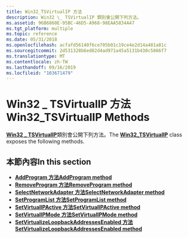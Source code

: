 ```yaml
---
title: Win32_TSVirtualIP 方法
description: Win32 \_ TSVirtualIP 類別會公開下列方法。
ms.assetid: 96B6860E-95BC-46D5-A968-98EAA5834A47
ms.tgt_platform: multiple
ms.topic: reference
ms.date: 05/31/2018
ms.openlocfilehash: acfafd56140f6ce705b01c19ce4e2d14a481a81c
ms.sourcegitcommit: 2d531328b6ed82d4ad971a45a5131b430c5866f7
ms.translationtype: MT
ms.contentlocale: zh-TW
ms.lasthandoff: 09/16/2019
ms.locfileid: "103671479"
---
```

# <a name="win32_tsvirtualip-methods"></a><span data-ttu-id="351d8-103">Win32 \_ TSVirtualIP 方法</span><span class="sxs-lookup"><span data-stu-id="351d8-103">Win32\_TSVirtualIP Methods</span></span>

<span data-ttu-id="351d8-104">[**Win32 \_ TSVirtualIP**](win32-tsvirtualip.md)類別會公開下列方法。</span><span class="sxs-lookup"><span data-stu-id="351d8-104">The [**Win32\_TSVirtualIP**](win32-tsvirtualip.md) class exposes the following methods.</span></span>

## <a name="in-this-section"></a><span data-ttu-id="351d8-105">本節內容</span><span class="sxs-lookup"><span data-stu-id="351d8-105">In this section</span></span>

-   [<span data-ttu-id="351d8-106">**AddProgram 方法**</span><span class="sxs-lookup"><span data-stu-id="351d8-106">**AddProgram method**</span></span>](addprogram-win32-tsvirtualip.md)
-   [<span data-ttu-id="351d8-107">**RemoveProgram 方法**</span><span class="sxs-lookup"><span data-stu-id="351d8-107">**RemoveProgram method**</span></span>](removeprogram-win32-tsvirtualip.md)
-   [<span data-ttu-id="351d8-108">**SelectNetworkAdapter 方法**</span><span class="sxs-lookup"><span data-stu-id="351d8-108">**SelectNetworkAdapter method**</span></span>](selectnetworkadapter-win32-tsvirtualip.md)
-   [<span data-ttu-id="351d8-109">**SetProgramList 方法**</span><span class="sxs-lookup"><span data-stu-id="351d8-109">**SetProgramList method**</span></span>](setprogramlist-win32-tsvirtualip.md)
-   [<span data-ttu-id="351d8-110">**SetVirtualIPActive 方法**</span><span class="sxs-lookup"><span data-stu-id="351d8-110">**SetVirtualIPActive method**</span></span>](setvirtualipactive-win32-tsvirtualip.md)
-   [<span data-ttu-id="351d8-111">**SetVirtualIPMode 方法**</span><span class="sxs-lookup"><span data-stu-id="351d8-111">**SetVirtualIPMode method**</span></span>](setvirtualipmode-win32-tsvirtualip.md)
-   [<span data-ttu-id="351d8-112">**SetVirtualizeLoopbackAddressesEnabled 方法**</span><span class="sxs-lookup"><span data-stu-id="351d8-112">**SetVirtualizeLoopbackAddressesEnabled method**</span></span>](setvirtualizeloopbackaddressesenabled-win32-tsvirtualip.md)

 

 




